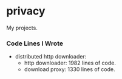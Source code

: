 # privacy
My projects.

### Code Lines I Wrote
 - distributed http downloader:  
   + http downloader: 1982 lines of code.
   + download proxy: 1330 lines of code.
